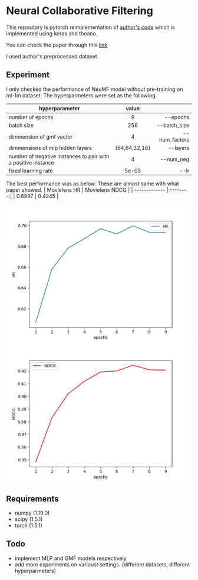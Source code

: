 # Neural Collaborative Filtering

This repository is pytorch reimplementation of [author's code](https://github.com/hexiangnan/neural_collaborative_filtering) which is implemented using keras and theano.

You can check the paper through this [link](https://www.comp.nus.edu.sg/~xiangnan/papers/ncf.pdf).

I used author's preprocessed dataset.

## Experiment
I only checked the performance of NeuMF model without pre-training on ml-1m dataset. The hyperparmeters were set as the following.

| hyperparameter        | value           |  |
| ------------- |:--------:| ------:|
| number of epochs | 9 | --epochs | 
| batch size | 256 | --batch_size |
| dimmension of gmf vector | 4 | --num_factors |
| dimmensions of mlp hidden layers | [64,64,32,16] | --layers |
| number of negative instances to pair with a positive instance | 4 | --num_neg |
| fixed learning rate | 5e-05 | --lr |

The best performance was as below. These are almost same with what paper showed.
| Movielens HR  | Movielens NDCG |
| ------------- |:--------:|
| 0.6997        | 0.4245 |

<img src="./images/HR.png" width=500>
<img src="./images/NDCG.png" width=500>

## Requirements
- numpy (1.19.0)
- scipy (1.5.1)
- torch (1.5.1)

## Todo
- implement MLP and GMF models respectively
- add more experiments on varioust settings. (different datasets, different hyperparmeters)
